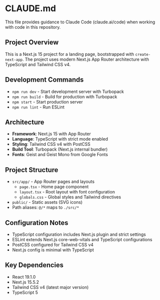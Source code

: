 # CLAUDE.md

This file provides guidance to Claude Code (claude.ai/code) when working with code in this repository.

## Project Overview
This is a Next.js 15 project for a landing page, bootstrapped with `create-next-app`. The project uses modern Next.js App Router architecture with TypeScript and Tailwind CSS v4.

## Development Commands
- `npm run dev` - Start development server with Turbopack
- `npm run build` - Build for production with Turbopack
- `npm start` - Start production server
- `npm run lint` - Run ESLint

## Architecture
- **Framework**: Next.js 15 with App Router
- **Language**: TypeScript with strict mode enabled
- **Styling**: Tailwind CSS v4 with PostCSS
- **Build Tool**: Turbopack (Next.js internal bundler)
- **Fonts**: Geist and Geist Mono from Google Fonts

## Project Structure
- `src/app/` - App Router pages and layouts
  - `page.tsx` - Home page component
  - `layout.tsx` - Root layout with font configuration
  - `globals.css` - Global styles and Tailwind directives
- `public/` - Static assets (SVG icons)
- Path aliases: `@/*` maps to `./src/*`

## Configuration Notes
- TypeScript configuration includes Next.js plugin and strict settings
- ESLint extends Next.js core-web-vitals and TypeScript configurations
- PostCSS configured for Tailwind CSS v4
- Next.js config is minimal with TypeScript

## Key Dependencies
- React 19.1.0
- Next.js 15.5.2
- Tailwind CSS v4 (latest major version)
- TypeScript 5